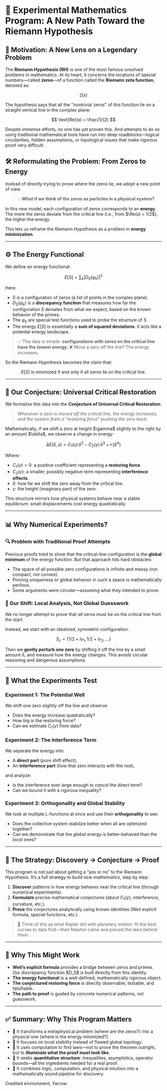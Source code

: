 

# 🔬 Experimental Mathematics Program: A New Path Toward the Riemann Hypothesis

## 🧭 Motivation: A New Lens on a Legendary Problem

The **Riemann Hypothesis (RH)** is one of the most famous unsolved problems in mathematics. At its heart, it concerns the locations of special numbers—called **zeros**—of a function called the **Riemann zeta function**, denoted as:

$$
\zeta(s)
$$

The hypothesis says that all the "nontrivial zeros" of this function lie on a straight vertical line in the complex plane:

$$
\text{Re}(s) = \frac{1}{2}
$$

Despite immense efforts, no one has yet proven this. And attempts to do so using traditional mathematical tools have run into deep roadblocks—logical circularities, hidden assumptions, or topological issues that make rigorous proof very difficult.

## 🛠 Reformulating the Problem: From Zeros to Energy

Instead of directly trying to prove where the zeros lie, we adopt a new point of view.

> 💡 **What if we think of the zeros as particles in a physical system?**

In this new model, each configuration of zeros corresponds to an **energy**. The more the zeros deviate from the critical line (i.e., from \$\Re(s) = 1/2\$), the higher the energy.

This lets us reframe the Riemann Hypothesis as a problem in **energy minimization**.

---

## ⚙️ The Energy Functional

We define an energy functional:

$$
E[S] = \sum_{k} \left| D_S(\varphi_k) \right|^2
$$

Here:

* $S$ is a configuration of zeros (a list of points in the complex plane).
* $D_S(\varphi_k)$ is a **discrepancy function** that measures how far the configuration $S$ deviates from what we expect, based on the known behavior of the primes.
* The $\varphi_k$ are special test functions used to probe the structure of $S$.
* The energy $E[S]$ is essentially a **sum of squared deviations**. It acts like a potential energy landscape.

> ✅ The idea is simple: **configurations with zeros on the critical line have the lowest energy.**
> ❌ Move a zero off the line? The energy increases.

So the Riemann Hypothesis becomes the claim that:

$$
E[S] \text{ is minimized if and only if all zeros lie on the critical line.}
$$

---

## 🧪 Our Conjecture: Universal Critical Restoration

We formalize this idea into the **Conjecture of Universal Critical Restoration**:

> *Whenever a zero is moved off the critical line, the energy increases, and the system feels a “restoring force” pushing the zero back.*

Mathematically, if we shift a zero at height \$\gamma\$ slightly to the right by an amount \$\delta\$, we observe a change in energy:

$$
\Delta E(\delta, \gamma) = C_1(\gamma)\,\delta^2 - C_2(\gamma)\,\delta^3 + \mathcal{O}(\delta^4)
$$

Where:

* $C_1(\gamma) > 0$: a positive coefficient representing a **restoring force**.
* $C_2(\gamma)$: a smaller, possibly negative term representing **interference effects**.
* $\delta$: how far we shift the zero away from the critical line.
* $\gamma$: the height (imaginary part) of the zero.

This structure mirrors how physical systems behave near a stable equilibrium: small displacements cost energy quadratically.

---

## 📊 Why Numerical Experiments?

### 🔍 Problem with Traditional Proof Attempts

Previous proofs tried to show that the critical-line configuration is the **global minimum** of the energy function. But that approach hits hard obstacles:

* The space of all possible zero configurations is infinite and messy (not compact, not convex).
* Proving uniqueness or global behavior in such a space is mathematically perilous.
* Some arguments were *circular*—assuming what they intended to prove.

### 🧪 Our Shift: Local Analysis, Not Global Guesswork

We no longer attempt to prove that *all* zeros must be on the critical line from the start.

Instead, we start with an idealized, symmetric configuration:

$$
S_c = \{1/2 + i\gamma_1, 1/2 + i\gamma_2, \dots\}
$$

Then we **gently perturb one zero** by shifting it off the line by a small amount $\delta$, and measure how the energy changes. This avoids circular reasoning and dangerous assumptions.

---

## 🔬 What the Experiments Test

### Experiment 1: **The Potential Well**

We shift one zero slightly off the line and observe:

* Does the energy increase quadratically?
* How big is the restoring force?
* Can we estimate $C_1(\gamma)$ from data?

### Experiment 2: **The Interference Term**

We separate the energy into:

* A **direct part** (pure shift effect),
* An **interference part** (how that zero interacts with the rest),

and analyze:

* Is the interference ever large enough to *cancel* the direct term?
* Can we bound it with a rigorous inequality?

### Experiment 3: **Orthogonality and Global Stability**

We look at multiple L-functions at once and use their **orthogonality** to see:

* Does the collective system stabilize better when all are optimized together?
* Can we demonstrate that the *global* energy is better-behaved than the *local* ones?

---

## 🧠 The Strategy: Discovery → Conjecture → Proof

This program is not just about getting a “yes or no” to the Riemann Hypothesis. It’s a full strategy to *build new mathematics*, step by step:

1. **Discover** patterns in how energy behaves near the critical line (through numerical experiments).
2. **Formulate** precise mathematical conjectures (about $C_1(\gamma)$, interference, curvature, etc.).
3. **Prove** the conjectures analytically using known identities (Weil explicit formula, special functions, etc.).

> 🧠 Think of this as what Kepler did with planetary motion: fit the best curves to data first—then Newton came and proved the laws behind them.

---

## 🧩 Why This Might Work

* **Weil’s explicit formula** provides a bridge between zeros and primes. Our discrepancy function \$D\_S\$ is built directly from this identity.
* **The energy functional** is a well-defined, mathematically rigorous object.
* **The conjectured restoring force** is directly observable, testable, and falsifiable.
* **The path to proof** is guided by concrete numerical patterns, not guesswork.

---

## ✅ Summary: Why This Program Matters

* 🧬 It transforms a metaphysical problem (where are the zeros?) into a physical one (where is the energy minimized?).
* 🔧 It focuses on *local stability* instead of flawed global topology.
* 🧪 It uses computation to find laws—not to prove the theorem outright, but to **illuminate what the proof must look like**.
* 📐 It seeks **quantitative structure**: inequalities, asymptotics, operator bounds—all the ingredients needed for a real proof.
* 🧠 It combines logic, computation, and physical intuition into a mathematically sound pipeline for discovery.

Credited environment, Yarrow.